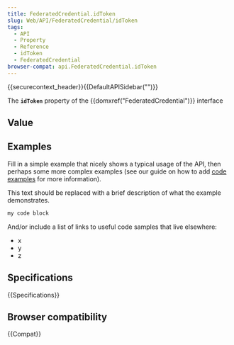 ```yaml
---
title: FederatedCredential.idToken
slug: Web/API/FederatedCredential/idToken
tags:
  - API
  - Property
  - Reference
  - idToken
  - FederatedCredential
browser-compat: api.FederatedCredential.idToken
---
```

{{securecontext_header}}{{DefaultAPISidebar("")}}

The **`idToken`** property of the {{domxref("FederatedCredential")}} interface 

## Value



## Examples

Fill in a simple example that nicely shows a typical usage of the API, then perhaps some more complex examples (see our guide on how to add [code examples](/en-US/docs/MDN/Contribute/Structures/Code_examples) for more information).

This text should be replaced with a brief description of what the example demonstrates.

```js
my code block
```

And/or include a list of links to useful code samples that live elsewhere:

*   x
*   y
*   z

## Specifications

{{Specifications}}

## Browser compatibility

{{Compat}}


